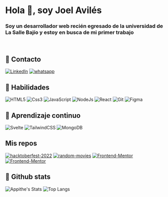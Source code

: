 # Hola 👋, soy Joel Avilés

<h3>Soy un desarrollador web recién egresado de la universidad de La Salle Bajío y estoy en busca de mi primer trabajo</h3>

<br/>

## 📲 Contacto

[![LinkedIn](https://img.shields.io/badge/LinkedIn-007ACC.svg?style=for-the-badge&logo=LinkedIn&logoColor=white)](https://www.linkedin.com/in/joel-aviles/)
[![whatsapp](https://img.shields.io/badge/whatsapp-00F00.svg?style=for-the-badge&logo=whatsapp&logoColor=black)](https://wa.me/524731114987)

## 🦾 Habilidades

![HTML5](https://img.shields.io/badge/HTML5-E34F26.svg?style=for-the-badge&logo=HTML5&logoColor=white)
![Css3](https://img.shields.io/badge/Css3-1572B6.svg?style=for-the-badge&logo=Css3&logoColor=white)
![JavaScript](https://img.shields.io/badge/javascript-F7DF1E.svg?style=for-the-badge&logo=javascript&logoColor=black)
![NodeJs](https://img.shields.io/badge/NodeJs-43853d.svg?style=for-the-badge&logo=node.js&logoColor=white)
![React](https://img.shields.io/badge/React-45b8d8.svg?style=for-the-badge&logo=React&logoColor=white)
![Git](https://img.shields.io/badge/Git-F05032.svg?style=for-the-badge&logo=Git&logoColor=black)
![Figma](https://img.shields.io/badge/Figma-F24E1E.svg?style=for-the-badge&logo=Figma&logoColor=white)

## 🌱 Aprendizaje continuo

![Svelte](https://img.shields.io/badge/Svelte-ff3e00.svg?style=for-the-badge&logo=Svelte&logoColor=white)
![TailwindCSS](https://img.shields.io/badge/TailwindCSS-1572B6.svg?style=for-the-badge&logo=TailwindCSS&logoColor=white)
![MongoDB](https://img.shields.io/badge/mongo-13aa52.svg?style=for-the-badge&logo=mongodb&logoColor=white)

## Mis repos

[![hacktoberfest-2022](https://github-readme-stats.vercel.app/api/pin/?username=Appithe&repo=hacktoberfest-2022&theme=onedark)](https://github.com/Appithe/hacktoberfest-2022)
[![random-movies](https://github-readme-stats.vercel.app/api/pin/?username=Appithe&repo=random-movies&theme=onedark)](https://github.com/Appithe/random-movies)
[![Frontend-Mentor](https://github-readme-stats.vercel.app/api/pin/?username=Appithe&repo=Frontend-Mentor&theme=onedark)](https://github.com/Appithe/Frontend-Mentor)
[![Frontend-Mentor](https://github-readme-stats.vercel.app/api/pin/?username=Appithe&repo=my-portfolio&theme=onedark)](https://github.com/Appithe/my-portfolio)

## 👀 Github stats

![Appithe's Stats](https://github-readme-stats.vercel.app/api?username=Appithe&show_icons=true&theme=onedark)
![Top Langs](https://github-readme-stats.vercel.app/api/top-langs/?username=Appithe&layout=compact&theme=onedark)

